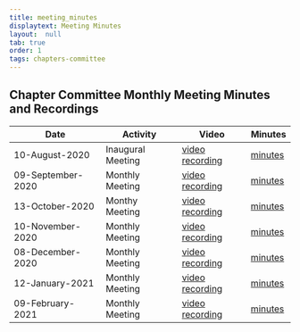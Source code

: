```yaml
---
title: meeting_minutes
displaytext: Meeting Minutes
layout:  null
tab: true
order: 1
tags: chapters-committee
---
```


## Chapter Committee Monthly Meeting Minutes and Recordings

| Date |Activity| Video   |Minutes   | 
|------|-------|----------|----------|
| 10-August-2020 | Inaugural Meeting | [video recording](https://drive.google.com/file/d/1-QWKmuVOcz_itAZWkpCtwPBcsq5jO1bG/view?usp=sharing) | [minutes](https://docs.google.com/document/d/1mk6XH2UXgoN3NDj4NQ6b3XLlmgieWd4ZESNuMN-1x1M/edit?usp=sharing)|
| 09-September-2020 | Monthly Meeting | [video recording](https://drive.google.com/file/d/1XvdpAHRtqUCCGbe2QB9XyRfBZuRajxBR/view?usp=sharing) | [minutes](https://docs.google.com/document/d/1FDVbggGL1wLCU97vToqEOkdDRfASt_L5UYcpYRLpTmE/edit?usp=sharing)|
| 13-October-2020 | Monthy Meeting | [video recording](https://drive.google.com/file/d/1xgsdk7qclliYLSJ57yFgShbjzrjbVyrK/view?usp=sharing) | [minutes](https://docs.google.com/document/d/1mk6XH2UXgoN3NDj4NQ6b3XLlmgieWd4ZESNuMN-1x1M/edit?usp=sharing)|
| 10-November-2020 | Monthly Meeting | [video recording](https://drive.google.com/file/d/1IfuEIPxgTr3Ypb8Ah2iZcafe6Wqc7oeC/view?usp=sharing) | [minutes](https://docs.google.com/document/d/1UKCLH4i7ajQU59k8Wp7uq0qRbzbUEkwDHNLdLfTAOH0/edit?usp=sharing)|
| 08-December-2020 | Monthly Meeting | [video recording](https://drive.google.com/file/d/1an9p2EPa81ShlkewnocwTA2MpMCAiTuW/view?usp=sharing) | [minutes](...)|
| 12-January-2021 | Monthly Meeting | [video recording](https://drive.google.com/file/d/1jAmSzM4aisNtRfuLrYdR-ML2ZrleBuBb/view?usp=sharing) | [minutes](https://docs.google.com/document/d/1xfAeRW3TrjI_I5b2xoleg2x_nzfxQ8Fcsc86C0b-sxA/edit?usp=sharing)|
| 09-February-2021 | Monthly Meeting | [video recording](https://drive.google.com/file/d/1Qj6388-KmYy5rvsNYu-uhAojzwGDbuyo/view?usp=sharing) | [minutes](https://docs.google.com/document/d/1ZavB2Qk5ILUbwNWH7f7sPjK9Vw2DnTdlRVH6L_GADNM/edit?usp=sharing)
